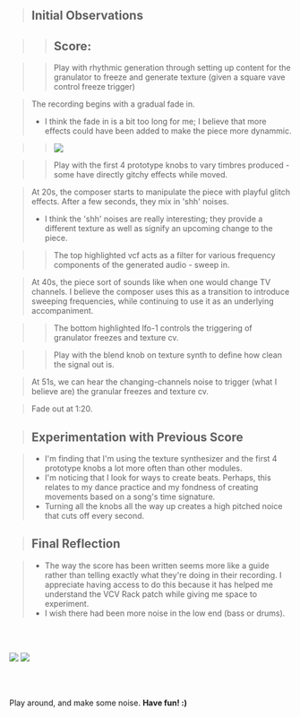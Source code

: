 >## Initial Observations

>>## Score:

>>Play with rhythmic generation through setting up content for the granulator to freeze and generate texture (given a square vave control freeze trigger) 

>The recording begins with a gradual fade in.
>- I think the fade in is a bit too long for me; I  believe that more effects could have been added to make the piece more dynammic.

>><img src="https://i.imgur.com/83i5zwp.png">

>>Play with the first 4 prototype knobs to vary timbres produced - some have directly gitchy effects while moved.

>At 20s, the composer starts to manipulate the piece with playful glitch effects. After a few seconds, they mix in 'shh' noises.
>- I think the 'shh' noises are really interesting; they provide a different texture as well as signify an upcoming change to the piece.

>>The top highlighted vcf acts as a filter for various frequency components of the generated audio - sweep in.

>At 40s, the piece sort of sounds like when one would change TV channels. I believe the composer uses this as a transition to introduce sweeping frequencies, while continuing to use it as an underlying accompaniment.

>>The bottom highlighted lfo-1 controls the triggering of granulator freezes and texture cv.

>>Play with the blend knob on texture synth to define how clean the signal out is.

>At 51s, we can hear the changing-channels noise to trigger (what I believe are) the granular freezes and texture cv.

>Fade out at 1:20.

>## Experimentation with Previous Score

>- I'm finding that I'm using the texture synthesizer and the first 4 prototype knobs a lot more often than other modules.
>- I'm noticing that I look for ways to create beats. Perhaps, this relates to my dance practice and my fondness of creating movements based on a song's time signature.
>- Turning all the knobs all the way up creates a high pitched noice that cuts off every second.

>## Final Reflection

>- The way the score has been written seems more like a guide rather than telling exactly what they're doing in their recording. I appreciate having access to do this because it has helped me understand the VCV Rack patch while giving me space to experiment.
>- I wish there had been more noise in the low end (bass or drums).

<br></br>

<img src="https://i.imgur.com/aox1rQY.png">

<img src="https://i.imgur.com/2dVDhFV.png">

<br></br>

Play around, and make some noise.
**Have fun! :)**






